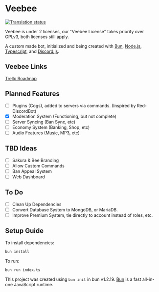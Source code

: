# Veebee

[![Translation status](http://weblate.valerie.lol/widget/veebee/svg-badge.svg)](http://weblate.valerie.lol/engage/veebee/)

Veebee is under 2 licenses, our "Veebee License" takes priority over GPLv3, both licenses still apply.

A custom made bot, initialized and being created with [Bun](https://bun.com/), [Node.js](https://nodejs.org/), [Typescript](https://www.typescriptlang.org/), and [Discord.js](https://discordjs.guide/).

## Veebee Links

[Trello Roadmap](https://trello.com/b/UiHToYsG/veebee-roadmap)

## Planned Features

- [ ] Plugins (Cogs), added to servers via commands. (Inspired by Red-DiscordBot)
- [x] Moderation System (Functioning, but not complete)
- [ ] Server Syncing (Ban Sync, etc)
- [ ] Economy System (Banking, Shop, etc)
- [ ] Audio Features (Music, MP3, etc)

## TBD Ideas

- [ ] Sakura & Bee Branding
- [ ] Allow Custom Commands
- [ ] Ban Appeal System
- [ ] Web Dashboard

## To Do

- [ ] Clean Up Dependencies
- [ ] Convert Database System to MongoDB, or MariaDB.
- [ ] Improve Premium System, tie directly to account instead of roles, etc.

## Setup Guide

To install dependencies:

```bash
bun install
```

To run:

```bash
bun run index.ts
```

This project was created using `bun init` in bun v1.2.19. [Bun](https://bun.com) is a fast all-in-one JavaScript runtime.
